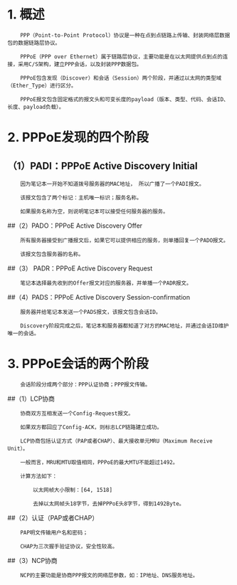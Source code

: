 # 1. 概述

        PPP（Point-to-Point Protocol）协议是一种在点到点链路上传输、封装网络层数据包的数据链路层协议。

        PPPoE（PPP over Ethernet）属于链路层协议，主要功能是在以太网提供点到点的连接，采用C/S架构，建立PPP会话，以及封装PPP数据包。

        PPPoE包含发现（Discover）和会话（Session）两个阶段，并通过以太网的类型域（Ether_Type）进行区分。

        PPPoE报文包含固定格式的报文头和可变长度的payload（版本、类型、代码、会话ID、长度、payload负载）。

# 2. PPPoE发现的四个阶段

## （1）PADI：PPPoE Active Discovery Initial

        因为笔记本一开始不知道拨号服务器的MAC地址， 所以广播了一个PADI报文。

        该报文包含了两个标记：主机唯一标识；服务名称。

        如果服务名称为空，则说明笔记本可以接受任何服务器的服务。

##（2）PADO：PPPoE Active Discovery Offer

        所有服务器接受到广播报文后，如果它可以提供相应的服务，则单播回复一个PADO报文。

        该报文包含服务器的名称。

##（3） PADR：PPPoE Active Discovery Request

        笔记本选择最先收到的Offer报文对应的服务器，并单播一个PADR报文。

##（4）PADS：PPPoE Active Discovery Session-confirmation

		服务器并给笔记本发送一个PADS报文，该报文包含会话ID。

        Discovery阶段完成之后，笔记本和服务器都知道了对方的MAC地址，并通过会话ID维护唯一的会话。

# 3. PPPoE会话的两个阶段

        会话阶段分成两个部分：PPP认证协商；PPP报文传输。

##（1）LCP协商

        协商双方互相发送一个Config-Request报文。

        如果双方都回应了Config-ACK，则标志LCP链路建立成功。

        LCP协商包括认证方式（PAP或者CHAP）、最大接收单元MRU（Maximum Receive Unit）。

        一般而言，MRU和MTU取值相同，PPPoE的最大MTU不能超过1492。

        计算方法如下：

        	以太网帧大小限制：[64, 1518]

        	去掉以太网帧头18字节，去掉PPPoE头8字节，得到1492Byte。

##（2）认证（PAP或者CHAP）

        PAP明文传输用户名和密码；

		CHAP为三次握手验证协议，安全性较高。

##（3）NCP协商

        NCP的主要功能是协商PPP报文的网络层参数，如：IP地址、DNS服务地址。